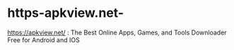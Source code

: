 # https-apkview.net-
https://apkview.net/ : The Best Online Apps, Games, and Tools Downloader Free for Android and IOS
